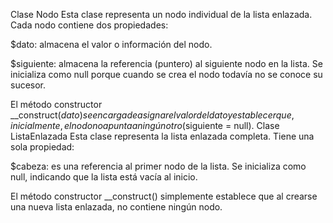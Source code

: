Clase Nodo
Esta clase representa un nodo individual de la lista enlazada. Cada nodo contiene dos propiedades:

$dato: almacena el valor o información del nodo.

$siguiente: almacena la referencia (puntero) al siguiente nodo en la lista. Se inicializa como null porque cuando se crea el nodo todavía no se conoce su sucesor.

El método constructor __construct($dato) se encarga de asignar el valor del dato y establecer que, inicialmente, el nodo no apunta a ningún otro ($siguiente = null).
Clase ListaEnlazada
Esta clase representa la lista enlazada completa. Tiene una sola propiedad:

$cabeza: es una referencia al primer nodo de la lista. Se inicializa como null, indicando que la lista está vacía al inicio.

El método constructor __construct() simplemente establece que al crearse una nueva lista enlazada, no contiene ningún nodo.
